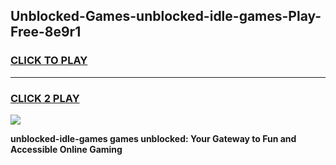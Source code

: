 
## Unblocked-Games-unblocked-idle-games-Play-Free-8e9r1
<h3>
<a href="https://premium76.site?title=unblocked-idle-games&ref=24M">CLICK TO PLAY</a></h3>
<hr>

<h3>
<a href="https://premium76.site?title=unblocked-idle-games&ref=24M">CLICK 2 PLAY</a>
  
</h3>

<a href="https://premium76.site?title=unblocked-idle-games&ref=24M"><img src="https://clearcache.store/games.png"></a>


**unblocked-idle-games games unblocked: Your Gateway to Fun and Accessible Online Gaming**
